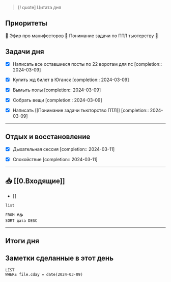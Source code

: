 > [! quote] Цитата дня
> 

## Приоритеты
🔴 Эфир про манифесторов
🔴 Понимание задачи по ПТЛ тьютерству 
🔴

## Задачи дня
- [x] Написать все оставшиеся посты по 22 воротам для пс  [completion:: 2024-03-09]
- [x] Купить жд билет в Юганск  [completion:: 2024-03-09]
- [x] Вымыть полы  [completion:: 2024-03-09]
- [x] Собрать вещи  [completion:: 2024-03-09]
- [x] Написать [[Понимание задачи тьюторство ПТЛ]]  [completion:: 2024-03-09]


---
## Отдых и восстановление
- [x] Дыхательная сессия  [completion:: 2024-03-11]
- [x] Спокойствие  [completion:: 2024-03-11]


---
## 📥 [[0.Входящие]]
- [] 



```dataview
list
	
FROM #📥
SORT дата DESC
```


---
## Итоги дня





## Заметки сделанные в этот день
```dataview
LIST
WHERE file.cday = date(2024-03-09)
```

